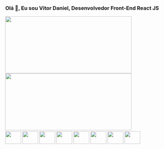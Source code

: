 ### Olá 👋, Eu sou Vitor Daniel, Desenvolvedor Front-End React JS

<div style="display: inline-block">
  <a href="https://github.com/VitorDanielA">
  <img height="180em" width="400em" src="https://github-readme-stats.vercel.app/api?username=VitorDanielA&show_icons=true&theme=radical&include_all_commits=true&count_private=true"/>
  <img height="180em" width="400em" src="https://github-readme-stats.vercel.app/api/top-langs/?username=VitorDanielA&layout=compact&langs_count=7&theme=radical"/>
</div>

<br>
<div style="display: inline-block">
    <img align = "center" height="40" width="50" src="https://cdn.jsdelivr.net/gh/devicons/devicon/icons/html5/html5-original.svg" />
    <img align = "center" height="40" width="50" src="https://cdn.jsdelivr.net/gh/devicons/devicon/icons/css3/css3-original.svg" />
    <img align = "center" height="40" width="50" src="https://cdn.jsdelivr.net/gh/devicons/devicon/icons/javascript/javascript-original.svg" />
    <img align = "center" height="40" width="50" src="https://cdn.jsdelivr.net/gh/devicons/devicon/icons/react/react-original.svg" />
    <img align = "center" height="40" width="50" src="https://cdn.jsdelivr.net/gh/devicons/devicon/icons/bootstrap/bootstrap-original.svg" />
    <img align = "center" height="40" width="50" src="https://cdn.jsdelivr.net/gh/devicons/devicon/icons/java/java-original-wordmark.svg" />
    <img align = "center" height="40" width="50" src="https://cdn.jsdelivr.net/gh/devicons/devicon/icons/spring/spring-original-wordmark.svg" />
    <img align = "center" height="40" width="50" src="https://cdn.jsdelivr.net/gh/devicons/devicon/icons/vue/vue-original-wordmark.svg" />
</div>
<br>

